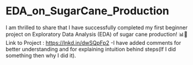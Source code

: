 # EDA_on_SugarCane_Production
I am thrilled to share that I have successfully completed my first beginner project on Exploratory Data Analysis (EDA) of sugar cane production! 📊🌱  Link to Project : https://lnkd.in/dwSQpFp2  -I have added comments for better understanding and for explaining intuition behind steps(If I did something then why I did it). 
